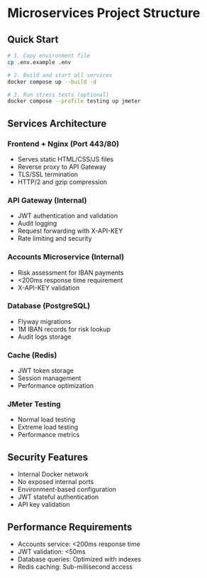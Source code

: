 # Microservices Project Structure

## Quick Start
```bash
# 1. Copy environment file
cp .env.example .env

# 2. Build and start all services
docker compose up --build -d

# 3. Run stress tests (optional)
docker compose --profile testing up jmeter
```

## Services Architecture

### Frontend + Nginx (Port 443/80)
- Serves static HTML/CSS/JS files
- Reverse proxy to API Gateway
- TLS/SSL termination
- HTTP/2 and gzip compression

### API Gateway (Internal)
- JWT authentication and validation
- Audit logging
- Request forwarding with X-API-KEY
- Rate limiting and security

### Accounts Microservice (Internal)
- Risk assessment for IBAN payments
- <200ms response time requirement
- X-API-KEY validation

### Database (PostgreSQL)
- Flyway migrations
- 1M IBAN records for risk lookup
- Audit logs storage

### Cache (Redis)
- JWT token storage
- Session management
- Performance optimization

### JMeter Testing
- Normal load testing
- Extreme load testing
- Performance metrics

## Security Features
- Internal Docker network
- No exposed internal ports
- Environment-based configuration
- JWT stateful authentication
- API key validation

## Performance Requirements
- Accounts service: <200ms response time
- JWT validation: <50ms
- Database queries: Optimized with indexes
- Redis caching: Sub-millisecond access
